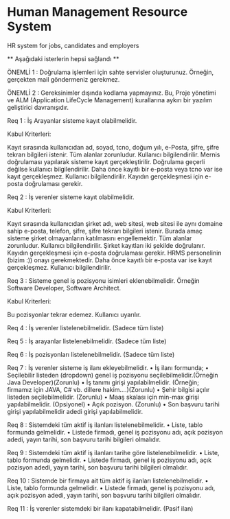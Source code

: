 # Human Management Resource System
 HR system for jobs, candidates and employers
 
 ** Aşağıdaki isterlerin hepsi sağlandı **

ÖNEMLİ 1 : Doğrulama işlemleri için sahte servisler oluşturunuz. Örneğin, gerçekten mail göndermeniz gerekmez.

ÖNEMLİ 2 : Gereksinimler dışında kodlama yapmayınız. Bu, Proje yönetimi ve ALM (Application LifeCycle Management) kurallarına aykırı bir yazılım geliştirici davranışıdır.



Req 1 : İş Arayanlar sisteme kayıt olabilmelidir.

Kabul Kriterleri:

Kayıt sırasında kullanıcıdan ad, soyad, tcno, doğum yılı, e-Posta, şifre, şifre tekrarı bilgileri istenir.
Tüm alanlar zorunludur. Kullanıcı bilgilendirilir.
Mernis doğrulaması yapılarak sisteme kayıt gerçekleştirilir.
Doğrulama geçerli değilse kullanıcı bilgilendirilir.
Daha önce kayıtlı bir e-posta veya tcno var ise kayıt gerçekleşmez. Kullanıcı bilgilendirilir.
Kayıdın gerçekleşmesi için e-posta doğrulaması gerekir.

Req 2 : İş verenler sisteme kayıt olabilmelidir.

Kabul Kriterleri:

Kayıt sırasında kullanıcıdan şirket adı, web sitesi, web sitesi ile aynı domaine sahip e-posta, telefon, şifre, şifre tekrarı bilgileri istenir. Burada amaç sisteme şirket olmayanların katılmasını engellemektir.
Tüm alanlar zorunludur. Kullanıcı bilgilendirilir.
Şirket kayıtları iki şekilde doğrulanır. Kayıdın gerçekleşmesi için e-posta doğrulaması gerekir. HRMS personelinin (bizim :)) onayı gerekmektedir.
Daha önce kayıtlı bir e-posta var ise kayıt gerçekleşmez. Kullanıcı bilgilendirilir.

Req 3 : Sisteme genel iş pozisyonu isimleri eklenebilmelidir. Örneğin Software Developer, Software Architect.

Kabul Kriterleri:

Bu pozisyonlar tekrar edemez. Kullanıcı uyarılır.

Req 4 : İş verenler listelenebilmelidir. (Sadece tüm liste)

Req 5 : İş arayanlar listelenebilmelidir. (Sadece tüm liste)

Req 6 : İş pozisyonları listelenebilmelidir. (Sadece tüm liste)

Req 7 : İş verenler sisteme iş ilanı ekleyebilmelidir.
•	İş ilanı formunda;
•	Seçilebilir listeden (dropdown) genel iş pozisyonu seçilebilmelidir.(Örneğin Java Developer)(Zorunlu)
•	İş tanımı girişi yapılabilmelidir. (Örneğin; firmamız için JAVA, C# vb. dillere hakim....)(Zorunlu)
•	Şehir bilgisi açılır listeden seçilebilmelidir. (Zorunlu)
•	Maaş skalası için min-max girişi yapılabilmelidir. (Opsiyonel)
•	Açık pozisyon. (Zorunlu)
•	Son başvuru tarihi girişi yapılabilmelidir adedi girişi yapılabilmelidir.

Req 8 : Sistemdeki tüm aktif iş ilanları listelenebilmelidir.
•	Liste, tablo formunda gelmelidir.
•	Listede firmadı, genel iş pozisyonu adı, açık pozisyon adedi, yayın tarihi, son başvuru tarihi bilgileri olmalıdır.

Req 9 : Sistemdeki tüm aktif iş ilanları tarihe göre listelenebilmelidir.
•	Liste, tablo formunda gelmelidir.
•	Listede firmadı, genel iş pozisyonu adı, açık pozisyon adedi, yayın tarihi, son başvuru tarihi bilgileri olmalıdır.

Req 10 : Sistemde bir firmaya ait tüm aktif iş ilanları listelenebilmelidir.
•	Liste, tablo formunda gelmelidir.
•	Listede firmadı, genel iş pozisyonu adı, açık pozisyon adedi, yayın tarihi, son başvuru tarihi bilgileri olmalıdır.

Req 11 : İş verenler sistemdeki bir ilanı kapatabilmelidir. (Pasif ilan)




